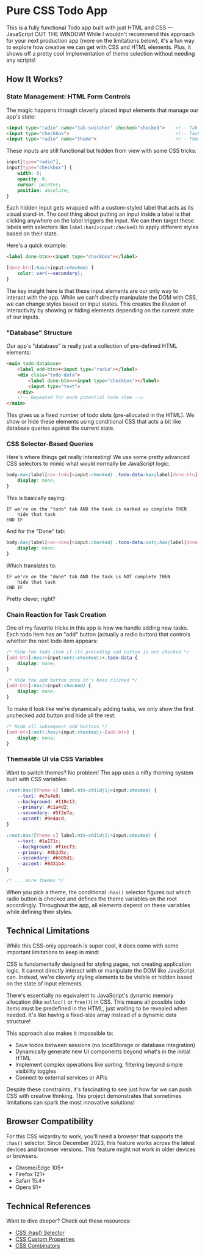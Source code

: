 # Pure CSS Todo App

This is a fully functional Todo app built with just HTML and CSS — JavaScript OUT THE WINDOW! While I wouldn't recommend this approach for your next production app (more on the limitations below), it's a fun way to explore how creative we can get with CSS and HTML elements. Plus, it shows off a pretty cool implementation of theme selection without needing any scripts!

## How It Works?

### State Management: HTML Form Controls

The magic happens through cleverly placed input elements that manage our app's state:

```html
<input type="radio" name="tab-switcher" checked="checked">    <!-- Tab state -->
<input type="checkbox">                                       <!-- Task completion state -->
<input type="radio" name="theme">                             <!-- Theme selection -->
```

These inputs are still functional but hidden from view with some CSS tricks:

```css
input[type="radio"],
input[type="checkbox"] {
    width: 0;
    opacity: 0;
    cursor: pointer;
    position: absolute;
}
```

Each hidden input gets wrapped with a custom-styled label that acts as its visual stand-in. The cool thing about putting an input inside a label is that clicking anywhere on the label triggers the input. We can then target these labels with selectors like `label:has(>input:checked)` to apply different styles based on their state.

Here's a quick example:

```html
<label done-btn>✓<input type="checkbox"></label>
```

```css
[done-btn]:has(>input:checked) {
    color: var(--secondary);
}
```

The key insight here is that these input elements are our only way to interact with the app. While we can't directly manipulate the DOM with CSS, we can change styles based on input states. This creates the illusion of interactivity by showing or hiding elements depending on the current state of our inputs.

### "Database" Structure

Our app's "database" is really just a collection of pre-defined HTML elements:

```html
<main todo-database>
    <label add-btn>+<input type="radio"></label>
    <div class="todo-data">
        <label done-btn>✓<input type="checkbox"></label>
        <input type="text">
    </div>
    <!-- Repeated for each potential todo item -->
</main>
```

This gives us a fixed number of todo slots (pre-allocated in the HTML). We show or hide these elements using conditional CSS that acts a bit like database queries against the current state.

### CSS Selector-Based Queries

Here's where things get really interesting! We use some pretty advanced CSS selectors to mimic what would normally be JavaScript logic:

```css
body:has(label[nav-todo]>input:checked) .todo-data:has(label[done-btn]>input:checked) {
    display: none;
}
```

This is basically saying:
```
IF we're on the "todo" tab AND the task is marked as complete THEN
    hide that task
END IF
```

And for the "Done" tab:

```css
body:has(label[nav-done]>input:checked) .todo-data:not(:has(label[done-btn]>input:checked)) {
    display: none;
}
```

Which translates to:
```
IF we're on the "done" tab AND the task is NOT complete THEN
    hide that task
END IF
```

Pretty clever, right?

### Chain Reaction for Task Creation

One of my favorite tricks in this app is how we handle adding new tasks. Each todo item has an "add" button (actually a radio button) that controls whether the next todo item appears:

```css
/* Hide the todo item if its preceding add button is not checked */
[add-btn]:has(>input:not(:checked))+.todo-data {
    display: none;
}

/* Hide the add button once it's been clicked */
[add-btn]:has(>input:checked) {
    display: none;
}
```

To make it look like we're dynamically adding tasks, we only show the first unchecked add button and hide all the rest:

```css
/* Hide all subsequent add buttons */
[add-btn]:not(:has(>input:checked))~[add-btn] {
    display: none;
}
```

### Themeable UI via CSS Variables

Want to switch themes? No problem! The app uses a nifty theming system built with CSS variables:

```css
:root:has([theme-s] label:nth-child(1)>input:checked) {
    --text: #e7e4e9;
    --background: #110c13;
    --primary: #c1a4d2;
    --secondary: #5f2e7a;
    --accent: #9e4acd;
}

:root:has([theme-s] label:nth-child(2)>input:checked) {
    --text: #1a171c;
    --background: #f1ecf3;
    --primary: #4b2d5c;
    --secondary: #b685d1;
    --accent: #8431b4;
}

/* ... more themes */

```

When you pick a theme, the conditional `:has()` selector figures out which radio button is checked and defines the theme variables on the root accordingly. Throughout the app, all elements depend on these variables while defining their styles.

## Technical Limitations

While this CSS-only approach is super cool, it does come with some important limitations to keep in mind:

CSS is fundamentally designed for styling pages, not creating application logic. It cannot directly interact with or manipulate the DOM like JavaScript can. Instead, we're cleverly styling elements to be visible or hidden based on the state of input elements.

There's essentially no equivalent to JavaScript's dynamic memory allocation (like `malloc()` or `free()`) in CSS. This means all possible todo items must be predefined in the HTML, just waiting to be revealed when needed. It's like having a fixed-size array instead of a dynamic data structure!

This approach also makes it impossible to:
- Save todos between sessions (no localStorage or database integration)
- Dynamically generate new UI components beyond what's in the initial HTML
- Implement complex operations like sorting, filtering beyond simple visibility toggles
- Connect to external services or APIs

Despite these constraints, it's fascinating to see just how far we can push CSS with creative thinking. This project demonstrates that sometimes limitations can spark the most innovative solutions!

## Browser Compatibility

For this CSS wizardry to work, you'll need a browser that supports the `:has()` selector. Since December 2023, this feature works across the latest devices and browser versions. This feature might not work in older devices or browsers.
- Chrome/Edge 105+
- Firefox 121+
- Safari 15.4+
- Opera 91+

## Technical References

Want to dive deeper? Check out these resources:
- [CSS :has() Selector](https://developer.mozilla.org/en-US/docs/Web/CSS/:has)
- [CSS Custom Properties](https://developer.mozilla.org/en-US/docs/Web/CSS/Using_CSS_custom_properties)
- [CSS Combinators](https://developer.mozilla.org/en-US/docs/Learn/CSS/Building_blocks/Selectors/Combinators)